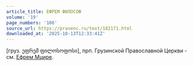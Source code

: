 ```yaml
---
article_title: ЕФРЕМ ФИЛОСОФ
volume: '19'
page_numbers: '106'
source_url: https://pravenc.ru/text/182171.html
downloaded_at: '2025-10-13T12:33:41Z'
---
```


[груз. ეფრემ ფილოსოფოსი], прп. Грузинской Православной Церкви - см. [Ефрем Мцире](<https://pravenc.ru/text/Ефрем Мцире.html>).
